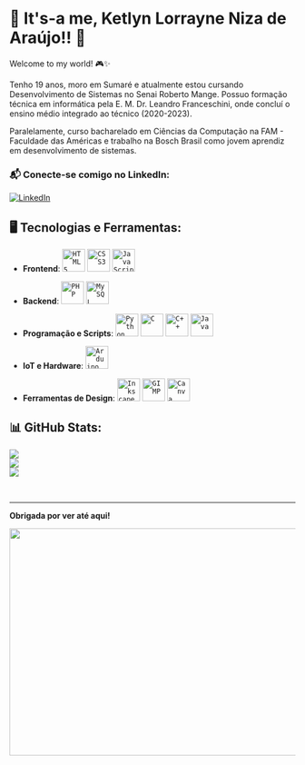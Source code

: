 

# 🍄 **It's-a me, Ketlyn Lorrayne Niza de Araújo!!** 🍄
Welcome to my world! 🎮✨

Tenho 19 anos, moro em Sumaré e atualmente estou cursando Desenvolvimento de Sistemas no Senai Roberto Mange. Possuo formação técnica em informática pela E. M. Dr. Leandro Franceschini, onde concluí o ensino médio integrado ao técnico (2020-2023).

Paralelamente, curso bacharelado em Ciências da Computação na FAM - Faculdade das Américas e trabalho na Bosch Brasil como jovem aprendiz em desenvolvimento de sistemas.

### 📬 **Conecte-se comigo no LinkedIn**:
[![LinkedIn](https://img.shields.io/badge/LinkedIn-Ketlyn_Araújo-blue)](https://www.linkedin.com/in/ketlyn-lorrayne-niza-de-araujo/)
⠀⠀⠀⠀⠀

## 🖥️ Tecnologias e Ferramentas:

- **Frontend**:
  <code><img width="40px" src="https://cdn.jsdelivr.net/gh/devicons/devicon/icons/html5/html5-original-wordmark.svg" title="HTML5"/></code>
  <code><img width="40px" src="https://cdn.jsdelivr.net/gh/devicons/devicon/icons/css3/css3-original-wordmark.svg" title="CSS3"/></code>
  <code><img width="40px" src="https://cdn.jsdelivr.net/gh/devicons/devicon/icons/javascript/javascript-original.svg" title="JavaScript"/></code>

- **Backend**:
  <code><img width="40px" src="https://cdn.jsdelivr.net/gh/devicons/devicon/icons/php/php-original.svg" title="PHP"/></code>
  <code><img width="40px" src="https://cdn.jsdelivr.net/gh/devicons/devicon/icons/mysql/mysql-original.svg" title="MySQL"/></code>

- **Programação e Scripts**:
  <code><img width="40px" src="https://cdn.jsdelivr.net/gh/devicons/devicon/icons/python/python-original.svg" title="Python"/></code>
  <code><img width="40px" src="https://cdn.jsdelivr.net/gh/devicons/devicon/icons/c/c-original.svg" title="C"/></code>
  <code><img width="40px" src="https://cdn.jsdelivr.net/gh/devicons/devicon/icons/cplusplus/cplusplus-original.svg" title="C++"/></code>
  <code><img width="40px" src="https://cdn.jsdelivr.net/gh/devicons/devicon@latest/icons/java/java-original.svg" title="Java"/></code>
          
- **IoT e Hardware**:
  <code><img width="40px" src="https://cdn.jsdelivr.net/gh/devicons/devicon/icons/arduino/arduino-original.svg" title="Arduino"/></code>

- **Ferramentas de Design**:
  <code><img width="40px" src="https://cdn.jsdelivr.net/gh/devicons/devicon/icons/inkscape/inkscape-original.svg" title="Inkscape"/></code>
  <code><img width="40px" src="https://devicon-website.vercel.app/api/gimp/original.svg" title="GIMP"/></code>
  <code><img width="40px" src="https://cdn.jsdelivr.net/gh/devicons/devicon/icons/canva/canva-original.svg" title="Canva"/></code>
          
## 📊 GitHub Stats:
![](https://github-readme-stats.vercel.app/api?username=akirasunsets&theme=dracula&hide_border=false&include_all_commits=false&count_private=false)<br/>
![](https://github-readme-streak-stats.herokuapp.com/?user=akirasunsets&theme=dracula&hide_border=false)<br/>
![](https://github-readme-stats.vercel.app/api/top-langs/?username=akirasunsets&theme=dracula&hide_border=false&include_all_commits=false&count_private=false&layout=compact)

<br clear="both">

---

**Obrigada por ver até aqui!**

 <img src="https://media2.giphy.com/media/v1.Y2lkPTc5MGI3NjExNG4zcmt2YmgzeXd2eHUyYTZzMmd3ODE1cWtocXNmY2J3NzZyZGN4ayZlcD12MV9pbnRlcm5hbF9naWZfYnlfaWQmY3Q9Zw/1Aj4GdLC0amFRv10VT/giphy.gif" height=400 width=600/>


